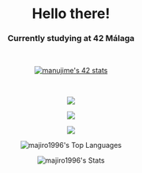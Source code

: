 <h1 align="center">Hello there!</h1>

<h3 align="center">Currently studying at 42 Málaga </h3>
<br>
<p align="center">
<a href="https://github.com/oakoudad/badge42"><img src="https://badge.mediaplus.ma/darkblue/manujime?1337Badge=off&UM6P=off" alt="manujime's 42 stats" /></a>
</p>
<br>

<p align="center">
  <a href="https://skillicons.dev">
    <img src="https://skillicons.dev/icons?i=git,vim,vscode,visualstudio,docker,linux" />
  </a>
</p>
<p align="center">
  <a href="https://skillicons.dev">
    <img src="https://skillicons.dev/icons?i=c,cpp,cs,js,html,css" />
  </a>
</p>
<p align="center">
  <a href="https://skillicons.dev">
    <img src="https://skillicons.dev/icons?i=ableton,blender,ps,unity" />
  </a>
</p>

 <!-- https://gh-stats-gen.vercel.app/ -->
<div align="center">
    
![majiro1996's Top Languages](https://github-readme-stats.vercel.app/api/top-langs/?username=majiro1996&theme=vue-dark&show_icons=true&hide_border=true&layout=compact)
    
![majiro1996's Stats](https://github-readme-stats.vercel.app/api?username=majiro1996&theme=vue-dark&show_icons=true&hide_border=true&count_private=true)

<!-- ![majiro1996's Streak](https://github-readme-streak-stats.herokuapp.com/?user=majiro1996&theme=vue-dark&hide_border=true) -->

</div>
<!--
<div style="display: flex; flex-direction: row; align-items: center;flex-wrap: wrap">
    <div>
  <p align="center"><img src="https://github-readme-stats.vercel.app/api/top-langs?username=majiro1996&show_icons=true&locale=en&layout=compact&token=${process.env.PAT_1}" alt="majiro1996" /></p>
</div>
<div>
  <p align="center"><img src="https://github-readme-stats.vercel.app/api?username=majiro1996&show_icons=true&locale=en&token=${process.env.PAT_1}" alt="majiro1996" /></p>
</div>
    <div>
      <p align="center"><img src="https://streak-stats.demolab.com/?user=majiro1996" alt="GitHub Streak"><p>
    </div>
</div>
-->







<!--
this is a ✨ _special_ ✨ repository because its `README.md` (this file) appears on your GitHub profile.

Here are some ideas to get you started:

- 🔭 I’m currently studying Software Developer in **<a href="https://www.42malaga.com/"> 42 Malaga</a>**
- 🌱 I’m currently learning ...
- 👯 I’m looking to collaborate on ...
- 🤔 I’m looking for help with ...
- 💬 Ask me about ...
- 📫 How to reach me: ...
- 😄 Pronouns: ...
- ⚡ Fun fact: ...
....
-->
